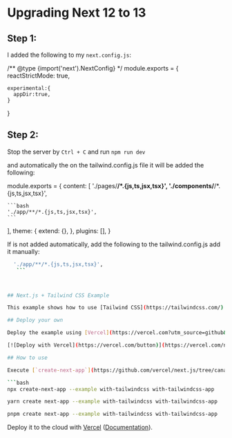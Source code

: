 # Upgrading Next 12 to 13
## Step 1:
I added the following to my `next.config.js`:


/** @type {import('next').NextConfig} */
module.exports = {
  reactStrictMode: true,
  ```
  experimental:{
    appDir:true,
  }
```
}
 
 ## Step 2:

 Stop the server by `Ctrl + C` and run `npm run dev` 

 and automatically the on the tailwind.config.js file it will be added the following:

 
module.exports = {
  content: [
    './pages/**/*.{js,ts,jsx,tsx}',
    './components/**/*.{js,ts,jsx,tsx}',

    ```bash
    './app/**/*.{js,ts,jsx,tsx}',
    ```

  ],
  theme: {
    extend: {},
  },
  plugins: [],
}

If is not added automatically, add the following to the tailwind.config.js add it manually:

 ```bash
   './app/**/*.{js,ts,jsx,tsx}',
    ```



## Next.js + Tailwind CSS Example

This example shows how to use [Tailwind CSS](https://tailwindcss.com/) [(v3.2)](https://tailwindcss.com/blog/tailwindcss-v3-2) with Next.js. It follows the steps outlined in the official [Tailwind docs](https://tailwindcss.com/docs/guides/nextjs).

## Deploy your own

Deploy the example using [Vercel](https://vercel.com?utm_source=github&utm_medium=readme&utm_campaign=next-example) or preview live with [StackBlitz](https://stackblitz.com/github/vercel/next.js/tree/canary/examples/with-tailwindcss)

[![Deploy with Vercel](https://vercel.com/button)](https://vercel.com/new/git/external?repository-url=https://github.com/vercel/next.js/tree/canary/examples/with-tailwindcss&project-name=with-tailwindcss&repository-name=with-tailwindcss)

## How to use

Execute [`create-next-app`](https://github.com/vercel/next.js/tree/canary/packages/create-next-app) with [npm](https://docs.npmjs.com/cli/init), [Yarn](https://yarnpkg.com/lang/en/docs/cli/create/), or [pnpm](https://pnpm.io) to bootstrap the example:

```bash
npx create-next-app --example with-tailwindcss with-tailwindcss-app
```

```bash
yarn create next-app --example with-tailwindcss with-tailwindcss-app
```

```bash
pnpm create next-app --example with-tailwindcss with-tailwindcss-app
```

Deploy it to the cloud with [Vercel](https://vercel.com/new?utm_source=github&utm_medium=readme&utm_campaign=next-example) ([Documentation](https://nextjs.org/docs/deployment)).
